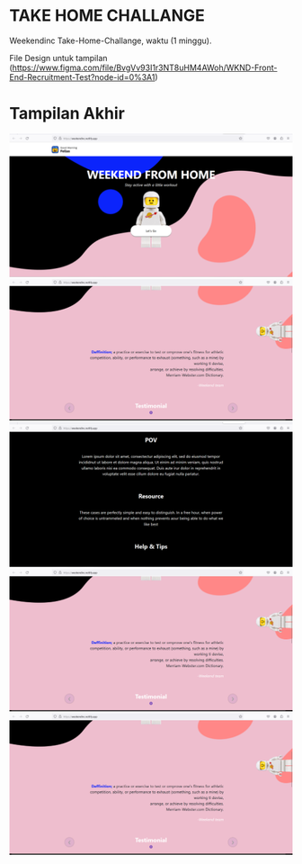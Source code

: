 # TAKE HOME CHALLANGE

Weekendinc Take-Home-Challange, waktu (1 minggu).

File Design untuk tampilan (https://www.figma.com/file/BvgVv93I1r3NT8uHM4AWoh/WKND-Front-End-Recruitment-Test?node-id=0%3A1)

<h1>Tampilan Akhir</h1>

<img src="https://github.com/Ridwan0126/Project-Weekendinc/blob/7fd06fe67301db6f0b24a14cacfca4205fdc2e4f/Screenshot%20(75)%20-%20Copy.png" alt="Awesome README Templates" />
<img src="https://github.com/Ridwan0126/Project-Weekendinc/blob/d9f29c30b99bca754a355a9eaf237558ef33f2c0/Screenshot%20(76)%20-%20Copy.png" alt="Awesome README Templates" />
<img src="https://github.com/Ridwan0126/Project-Weekendinc/blob/742269009ee2067fd76337fae1d7794b6226fc4f/Screenshot%20(77)%20-%20Copy.png" alt="Awesome README Templates" />
<img src="https://github.com/Ridwan0126/Project-Weekendinc/blob/d9f29c30b99bca754a355a9eaf237558ef33f2c0/Screenshot%20(76)%20-%20Copy.png" alt="Awesome README Templates" />
<img src="https://github.com/Ridwan0126/Project-Weekendinc/blob/d9f29c30b99bca754a355a9eaf237558ef33f2c0/Screenshot%20(76)%20-%20Copy.png" alt="Awesome README Templates" />


